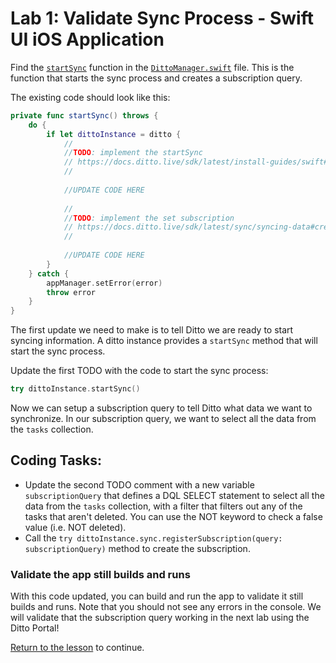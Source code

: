 # Lab 1: Validate Sync Process - Swift UI iOS Application


Find the [`startSync`](../../swift/Tasks/Data/DittoManager.swift#L195) function in the [`DittoManager.swift`](https://github.com/ditto-examples/ditto-university/blob/main/course-101/swift/Tasks/Data/DittoManager.swift#L195) file.  This is the function that starts the sync process and creates a subscription query.  

The existing code should look like this:

```swift
private func startSync() throws {
	do {
		if let dittoInstance = ditto {
			//
			//TODO: implement the startSync
			// https://docs.ditto.live/sdk/latest/install-guides/swift#integrating-and-initializing-sync
			//
			
			//UPDATE CODE HERE
			
			//
			//TODO: implement the set subscription
			// https://docs.ditto.live/sdk/latest/sync/syncing-data#creating-subscriptions
			//
			
			//UPDATE CODE HERE
		}
	} catch {
		appManager.setError(error)
		throw error
	}
}
```

The first update we need to make is to tell Ditto we are ready to start syncing information.  A ditto instance provides a `startSync` method that will start the sync process. 

Update the first TODO with the code to start the sync process:

```swift
try dittoInstance.startSync()
```

Now we can setup a subscription query to tell Ditto what data we want to synchronize.  In our subscription query, we want to select all the data from the `tasks` collection.  

## Coding Tasks:  

- Update the second TODO comment with a new variable `subscriptionQuery` that defines a DQL SELECT statement to select all the data from the `tasks` collection, with a filter that filters out any of the tasks that aren't deleted.  You can use the NOT keyword to check a false value (i.e. NOT deleted).
- Call the `try dittoInstance.sync.registerSubscription(query: subscriptionQuery)` method to create the subscription.

### Validate the app still builds and runs 

With this code updated, you can build and run the app to validate it still builds and runs. Note that you should not see any errors in the console. We will validate that the subscription query working in the next lab using the Ditto Portal!  

[Return to the lesson](../README.md) to continue.
